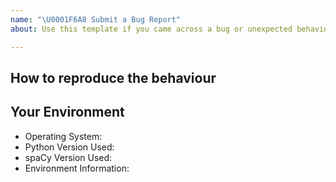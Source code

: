 ```yaml
---
name: "\U0001F6A8 Submit a Bug Report"
about: Use this template if you came across a bug or unexpected behaviour differing from the docs.

---
```


<!-- NOTE: For questions or install related issues, please open a Discussion instead. -->

## How to reproduce the behaviour
<!-- Include a code example or the steps that led to the problem. Please try to be as specific as possible. -->

## Your Environment
<!-- Include details of your environment. If you're using spaCy 1.7+, you can also type `python -m spacy info --markdown` and copy-paste the result here.-->
* Operating System:
* Python Version Used:
* spaCy Version Used:
* Environment Information:
